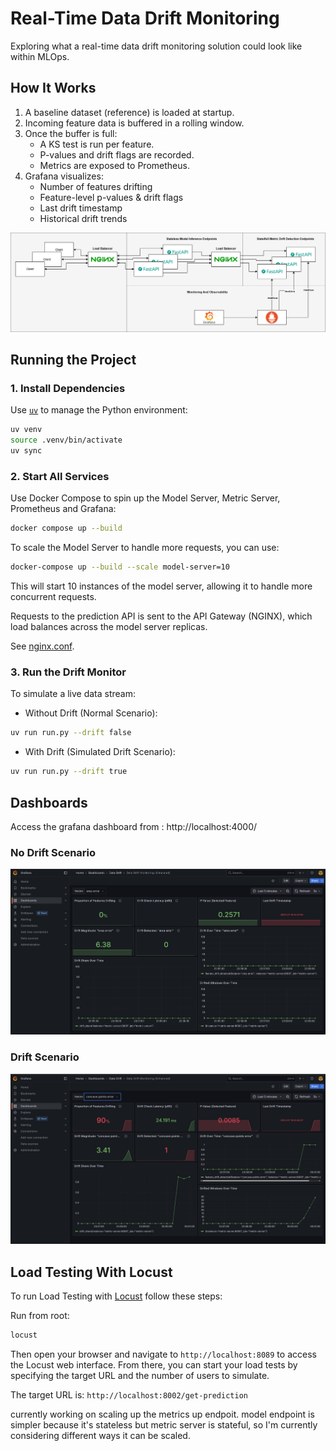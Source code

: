 # Real-Time Data Drift Monitoring

Exploring what a real-time data drift monitoring solution could look like within MLOps.

## How It Works

1. A baseline dataset (reference) is loaded at startup.
2. Incoming feature data is buffered in a rolling window.
3. Once the buffer is full:
   - A KS test is run per feature.
   - P-values and drift flags are recorded.
   - Metrics are exposed to Prometheus.
4. Grafana visualizes:
   - Number of features drifting
   - Feature-level p-values & drift flags
   - Last drift timestamp
   - Historical drift trends

![system-diagram](assets/system-diagram-v2.png)


## Running the Project

### 1. Install Dependencies

Use [`uv`](https://github.com/astral-sh/uv) to manage the Python environment:

```bash
uv venv
source .venv/bin/activate
uv sync
```

### 2. Start All Services
Use Docker Compose to spin up  the Model Server, Metric Server, Prometheus and Grafana:

```bash
docker compose up --build
```

To scale the Model Server to handle more requests, you can use:
```bash
docker-compose up --build --scale model-server=10
```

This will start 10 instances of the model server, allowing it to handle more concurrent requests.

Requests to the prediction API is sent to the API Gateway (NGINX), which load balances across the model server replicas.

See [nginx.conf](nginx/nginx.conf).

### 3. Run the Drift Monitor
To simulate a live data stream:
- Without Drift (Normal Scenario):
```bash
uv run run.py --drift false
```

- With Drift (Simulated Drift Scenario):
```bash
uv run run.py --drift true
```

## Dashboards

Access the grafana dashboard from : http://localhost:4000/

### No Drift Scenario

![No Drift Scenario](assets/no-drift.png)

### Drift Scenario

![Drift Scenario](assets/drift.png)


## Load Testing With Locust

To run Load Testing with [Locust](https://docs.locust.io/en/stable/quickstart.html) follow these steps:

Run from root:

```bash
locust
```

Then open your browser and navigate to `http://localhost:8089` to access the Locust web interface. From there, you can start your load tests by specifying the target URL and the number of users to simulate.

The target URL is: `http://localhost:8002/get-prediction`


currently working on scaling up the metrics up endpoit. model endpoint is simpler because it's stateless but metric server is stateful, so I'm currently considering different ways it can be scaled.